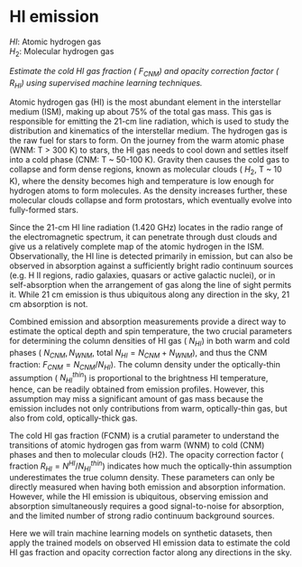 # HI emission

$HI$: Atomic hydrogen gas\
$H_2$: Molecular hydrogen gas

*Estimate the cold HI gas fraction ( $F_{CNM}$) and opacity correction factor ( $R_{HI}$) using supervised machine learning techniques.*

Atomic hydrogen gas (HI) is the most abundant element in the interstellar medium (ISM), making up about 75% of the total gas mass. This gas is responsible for emitting the 21-cm line radiation, which is used to study the distribution and kinematics of the interstellar medium. The hydrogen gas is the raw fuel for stars to form. On the journey from the warm atomic phase (WNM: T > 300 K) to stars, the HI gas needs to cool down and settles itself into a cold phase (CNM: T ~ 50-100 K). Gravity then causes the cold gas to collapse and form dense regions, known as molecular clouds ( $H_2$, T ~ 10 K), where the density becomes high and temperature is low enough for hydrogen atoms to form molecules. As the density increases further, these molecular clouds collapse and form protostars, which eventually evolve into fully-formed stars.

Since the 21-cm HI line radiation (1.420 GHz) locates in the radio range of the electromagnetic spectrum, it can penetrate through dust clouds and give us a relatively complete map of the atomic hydrogen in the ISM. Observationally, the HI line is detected primarily in emission, but can also be observed in absorption against a sufficiently bright radio continuum sources (e.g. H II regions, radio galaxies, quasars or active galactic nuclei), or in self-absorption when the arrangement of gas along the line of sight permits it. While 21 cm emission is thus ubiquitous along any direction in the sky, 21 cm absorption is not.


Combined emission and absorption measurements provide a direct way to estimate the optical depth and spin temperature, the two crucial parameters for determining the column densities of HI gas ( $N_{HI}$) in both warm and cold phases ( $N_{CNM}, N_{WNM}$, total $N_{HI} = N_{CNM} + N_{WNM}$), and thus the CNM fraction: $F_{CNM} = N_{CNM}/N_{HI}$). The column density under the optically-thin assumption ( $N^{thin}_{HI}$) is proportional to the brightness HI
temperature, hence, can be readily obtained from emission profiles. However, this assumption may miss a significant amount of gas mass because the emission includes not only contributions from warm, optically-thin gas, but also from cold, optically-thick gas.

The cold HI gas fraction (FCNM) is a crutial parameter to understand the transitions of atomic hydrogen gas from warm (WNM) to cold (CNM) phases and then to molecular clouds (H2). The opacity correction factor ( fraction $R_{HI} = N^{HI} / N^{thin}_{HI}$) indicates how much the optically-thin
assumption underestimates the true column density. These parameters can only be directly measured when having both emission and absorption information. However, while the HI emission is ubiquitous, observing emission and absorption simultaneously requires a good signal-to-noise for absorption, and the limited number of strong radio continuum background sources. 

Here we will train machine learning models on synthetic datasets, then apply the trained models on observed HI emission data to estimate the cold HI gas fraction and opacity correction factor along any directions in the sky.
